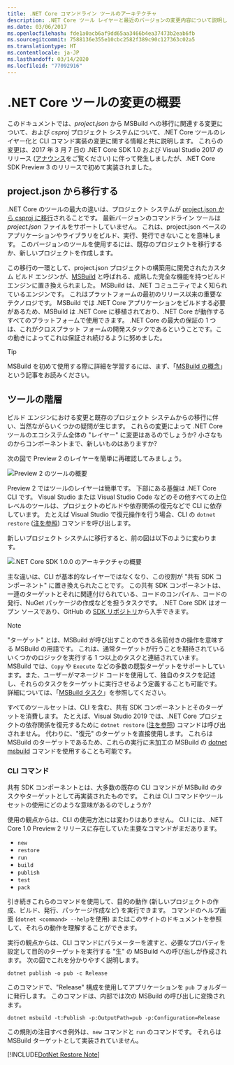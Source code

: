 ```yaml
---
title: .NET Core コマンドライン ツールのアーキテクチャ
description: .NET Core ツール レイヤーと最近のバージョンの変更内容について説明します。
ms.date: 03/06/2017
ms.openlocfilehash: fde1a0acb6af9dd65aa3466b4ea37473b2eab6fb
ms.sourcegitcommit: 7588136e355e10cbc2582f389c90c127363c02a5
ms.translationtype: HT
ms.contentlocale: ja-JP
ms.lasthandoff: 03/14/2020
ms.locfileid: "77092916"
---
```

# <a name="high-level-overview-of-changes-in-the-net-core-tools"></a>.NET Core ツールの変更の概要

このドキュメントでは、*project.json* から MSBuild への移行に関連する変更について、および *csproj* プロジェクト システムについて、.NET Core ツールのレイヤー化と CLI コマンド実装の変更に関する情報と共に説明します。 これらの変更は、2017 年 3 月 7 日の .NET Core SDK 1.0 および Visual Studio 2017 のリリース ([アナウンス](https://devblogs.microsoft.com/dotnet/announcing-net-core-tools-1-0/)をご覧ください) に伴って発生しましたが、.NET Core SDK Preview 3 のリリースで初めて実装されました。

## <a name="moving-away-from-projectjson"></a>project.json から移行する

.NET Core のツールの最大の違いは、プロジェクト システムが [project.json から csproj に移行](https://devblogs.microsoft.com/dotnet/changes-to-project-json/)されることです。 最新バージョンのコマンドライン ツールは *project.json* ファイルをサポートしていません。 これは、project.json ベースのアプリケーションやライブラリをビルド、実行、発行できないことを意味します。 このバージョンのツールを使用するには、既存のプロジェクトを移行するか、新しいプロジェクトを作成します。

この移行の一環として、project.json プロジェクトの構築用に開発されたカスタム ビルド エンジンが、[MSBuild](https://github.com/Microsoft/msbuild) と呼ばれる、成熟した完全な機能を持つビルド エンジンに置き換えられました。 MSBuild は、.NET コミュニティでよく知られているエンジンです。 これはプラットフォームの最初のリリース以来の重要なテクノロジです。 MSBuild では .NET Core アプリケーションをビルドする必要があるため、MSBuild は .NET Core に移植されており、.NET Core が動作するすべてのプラットフォームで使用できます。 .NET Core の最大の保証の 1 つは、これがクロスプラット フォームの開発スタックであるということです。この動きによってこれは保証され続けるように努めました。

> [!TIP]
> MSBuild を初めて使用する際に詳細を学習するには、まず、「[MSBuild の概念](/visualstudio/msbuild/msbuild-concepts)」という記事をお読みください。

## <a name="the-tooling-layers"></a>ツールの階層

ビルド エンジンにおける変更と既存のプロジェクト システムからの移行に伴い、当然ながらいくつかの疑問が生じます。 これらの変更によって .NET Core ツールのエコシステム全体の "レイヤー" に変更はあるのでしょうか? 小さなものからコンポーネントまで、新しいものはありますか?

次の図で Preview 2 のレイヤーを簡単に再確認してみましょう。

![Preview 2 のツールの概要](media/cli-msbuild-architecture/p2-arch.png)

Preview 2 ではツールのレイヤーは簡単です。 下部にある基盤は .NET Core CLI です。 Visual Studio または Visual Studio Code などのその他すべての上位レベルのツールは、プロジェクトのビルドや依存関係の復元などで CLI に依存しています。 たとえば Visual Studio で復元操作を行う場合、CLI の `dotnet restore` ([注を参照](#dotnet-restore-note)) コマンドを呼び出します。

新しいプロジェクト システムに移行すると、前の図は以下のように変わります。

![.NET Core SDK 1.0.0 のアーキテクチャの概要](media/cli-msbuild-architecture/p3-arch.png)

主な違いは、CLI が基本的なレイヤーではなくなり、この役割が "共有 SDK コンポーネント" に置き換えられたことです。 この共有 SDK コンポーネントは、一連のターゲットとそれに関連付けられている、コードのコンパイル、コードの発行、NuGet パッケージの作成などを担うタスクです。 .NET Core SDK はオープン ソースであり、GitHub の [SDK リポジトリ](https://github.com/dotnet/sdk)から入手できます。

> [!NOTE]
> "ターゲット" とは、MSBuild が呼び出すことのできる名前付きの操作を意味する MSBuild の用語です。 これは、通常ターゲットが行うことを期待されているいくつかのロジックを実行する 1 つ以上のタスクと連結されています。 MSBuild では、`Copy` や `Execute` などの多数の既製ターゲットをサポートしています。また、ユーザーがマネージド コードを使用して、独自のタスクを記述し、それらのタスクをターゲットに実行させるよう定義することも可能です。 詳細については、「[MSBuild タスク](/visualstudio/msbuild/msbuild-tasks)」を参照してください。

すべてのツールセットは、CLI を含む、共有 SDK コンポーネントとそのターゲットを消費します。 たとえば、Visual Studio 2019 では、.NET Core プロジェクトの依存関係を復元するために `dotnet restore` ([注を参照](#dotnet-restore-note)) コマンドは呼び出されません。 代わりに、"復元" のターゲットを直接使用します。 これらは MSBuild のターゲットであるため、これらの実行に未加工の MSBuild の [dotnet msbuild](dotnet-msbuild.md) コマンドを使用することも可能です。

### <a name="cli-commands"></a>CLI コマンド

共有 SDK コンポーネントとは、大多数の既存の CLI コマンドが MSBuild のタスクやターゲットとして再実装されたものです。 これは CLI コマンドやツールセットの使用にどのような意味があるのでしょうか?

使用の観点からは、CLI の使用方法には変わりはありません。 CLI には、.NET Core 1.0 Preview 2 リリースに存在していた主要なコマンドがまだあります。

- `new`
- `restore`
- `run`
- `build`
- `publish`
- `test`
- `pack`

引き続きこれらのコマンドを使用して、目的の動作 (新しいプロジェクトの作成、ビルド、発行、パッケージ作成など) を実行できます。 コマンドのヘルプ画面 (`dotnet <command> --help`を使用) またはこのサイトのドキュメントを参照して、それらの動作を理解することができます。

実行の観点からは、CLI コマンドにパラメーターを渡すと、必要なプロパティを設定して目的のターゲットを実行する "生" の MSBuild への呼び出しが作成されます。 次の図でこれを分かりやすく説明します。

   ```dotnetcli
   dotnet publish -o pub -c Release
   ```

このコマンドで、"Release" 構成を使用してアプリケーションを `pub` フォルダーに発行します。 このコマンドは、内部では次の MSBuild の呼び出しに変換されます。

   ```dotnetcli
   dotnet msbuild -t:Publish -p:OutputPath=pub -p:Configuration=Release
   ```

この規則の注目すべき例外は、`new` コマンドと `run` のコマンドです。 それらは MSBuild ターゲットとして実装されていません。

<a name="dotnet-restore-note"></a>
[!INCLUDE[DotNet Restore Note](~/includes/dotnet-restore-note.md)]
